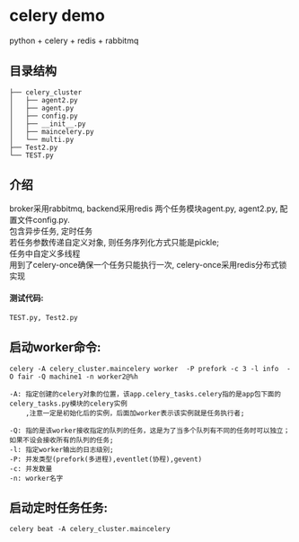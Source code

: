 celery demo
===========

python + celery + redis + rabbitmq

## 目录结构

    ├── celery_cluster
    │   ├── agent2.py
    │   ├── agent.py
    │   ├── config.py
    │   ├── __init__.py
    │   ├── maincelery.py
    │   └── multi.py
    ├── Test2.py
    └── TEST.py


## 介绍
broker采用rabbitmq, backend采用redis
两个任务模块agent.py, agent2.py, 配置文件config.py.   
包含异步任务, 定时任务   
若任务参数传递自定义对象, 则任务序列化方式只能是pickle;   
任务中自定义多线程   
用到了celery-once确保一个任务只能执行一次, celery-once采用redis分布式锁实现

#### 测试代码:  
    TEST.py, Test2.py

## 启动worker命令:  
    celery -A celery_cluster.maincelery worker  -P prefork -c 3 -l info  -O fair -Q machine1 -n worker2@%h
    
    -A: 指定创建的celery对象的位置，该app.celery_tasks.celery指的是app包下面的celery_tasks.py模块的celery实例
        ,注意一定是初始化后的实例，后面加worker表示该实例就是任务执行者;

    -Q: 指的是该worker接收指定的队列的任务，这是为了当多个队列有不同的任务时可以独立；如果不设会接收所有的队列的任务;
    -l: 指定worker输出的日志级别;
    -P: 并发类型(prefork(多进程),eventlet(协程),gevent)
    -c: 并发数量
    -n: worker名字
    
    
    
## 启动定时任务任务:  
    celery beat -A celery_cluster.maincelery
